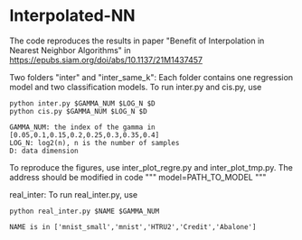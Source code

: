 # Interpolated-NN
The code reproduces the results in paper "Benefit of Interpolation in Nearest Neighbor Algorithms" in https://epubs.siam.org/doi/abs/10.1137/21M1437457

Two folders "inter" and "inter_same_k":
Each folder contains one regression model and two classification models.
To run inter.py and cis.py, use

    python inter.py $GAMMA_NUM $LOG_N $D
    python cis.py $GAMMA_NUM $LOG_N $D

    GAMMA_NUM: the index of the gamma in [0.05,0.1,0.15,0.2,0.25,0.3,0.35,0.4]
    LOG_N: log2(n), n is the number of samples
    D: data dimension

To reproduce the figures, use inter_plot_regre.py and inter_plot_tmp.py. The address should be modified in code
"""
model=PATH_TO_MODEL
"""


real_inter:
To run real_inter.py, use

    python real_inter.py $NAME $GAMMA_NUM

    NAME is in ['mnist_small','mnist','HTRU2','Credit','Abalone']


